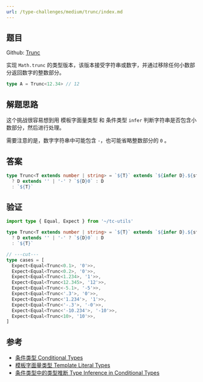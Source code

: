 ```yaml
---
url: /type-challenges/medium/trunc/index.md
---
```

## 题目

Github: [Trunc](https://github.com/type-challenges/type-challenges/blob/main/questions/05140-medium-trunc/)

实现 `Math.trunc` 的类型版本，该版本接受字符串或数字，并通过移除任何小数部分返回数字的整数部分。

```ts
type A = Trunc<12.34> // 12
```

## 解题思路

这个挑战很容易想到用 模板字面量类型 和 条件类型 `infer` 判断字符串是否包含小数部分，然后进行处理。

需要注意的是，数字字符串中可能包含 `-`，也可能省略整数部分的 `0` 。

## 答案

```ts
type Trunc<T extends number | string> = `${T}` extends `${infer D}.${string}`
  ? D extends '' | '-' ? `${D}0` : D
  : `${T}`
```

## 验证

```ts twoslash
import type { Equal, Expect } from '~/tc-utils'

type Trunc<T extends number | string> = `${T}` extends `${infer D}.${string}`
  ? D extends '' | '-' ? `${D}0` : D
  : `${T}`

// ---cut---
type cases = [
  Expect<Equal<Trunc<0.1>, '0'>>,
  Expect<Equal<Trunc<0.2>, '0'>>,
  Expect<Equal<Trunc<1.234>, '1'>>,
  Expect<Equal<Trunc<12.345>, '12'>>,
  Expect<Equal<Trunc<-5.1>, '-5'>>,
  Expect<Equal<Trunc<'.3'>, '0'>>,
  Expect<Equal<Trunc<'1.234'>, '1'>>,
  Expect<Equal<Trunc<'-.3'>, '-0'>>,
  Expect<Equal<Trunc<'-10.234'>, '-10'>>,
  Expect<Equal<Trunc<10>, '10'>>,
]
```

## 参考

* [条件类型 Conditional Types](https://www.typescriptlang.org/docs/handbook/2/conditional-types.html)
* [模板字面量类型 Template Literal Types](https://www.typescriptlang.org/docs/handbook/2/template-literal-types.html)
* [条件类型中的类型推断 Type Inference in Conditional Types](https://www.typescriptlang.org/docs/handbook/2/conditional-types.html#inferring-within-conditional-types)
